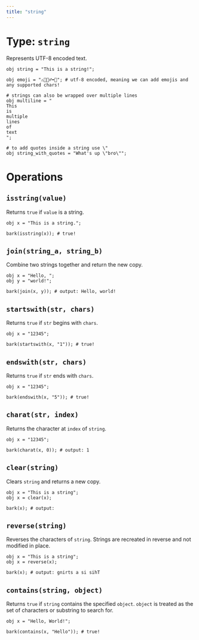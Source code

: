 ```yaml
---
title: "string"
---
```


# Type: `string`

Represents UTF-8 encoded text.

```
obj string = "This is a string!";

obj emoji = "⚠️🤔🏃‍♂️‍➡️🎯"; # utf-8 encoded, meaning we can add emojis and any supported chars!

# strings can also be wrapped over multiple lines
obj multiline = "
This
is
multiple
lines
of
text
";

# to add quotes inside a string use \"
obj string_with_quotes = "What's up \"bro\"";
```

# Operations

## `isstring(value)`
Returns `true` if `value` is a string.

```
obj x = "This is a string.";

bark(isstring(x)); # true!
```

## `join(string_a, string_b)`
Combine two strings together and return the new copy.

```
obj x = "Hello, ";
obj y = "world!";

bark(join(x, y)); # output: Hello, world!
```

## `startswith(str, chars)`
Returns `true` if `str` begins with `chars`.

```
obj x = "12345";

bark(startswith(x, "1")); # true!
```

## `endswith(str, chars)`
Returns `true` if `str` ends with `chars`.

```
obj x = "12345";

bark(endswith(x, "5")); # true!
```

## `charat(str, index)`
Returns the character at `index` of `string`.

```
obj x = "12345";

bark(charat(x, 0)); # output: 1
```

## `clear(string)`
Clears `string` and returns a new copy.

```
obj x = "This is a string";
obj x = clear(x);

bark(x); # output:
```

## `reverse(string)`
Reverses the characters of `string`. Strings are recreated in reverse and not modified in place.

```
obj x = "This is a string";
obj x = reverse(x);

bark(x); # output: gnirts a si sihT
```

## `contains(string, object)`
Returns `true` if `string` contains the specified `object`. `object` is treated as the set of characters or substring to search for.

```
obj x = "Hello, World!";

bark(contains(x, "Hello")); # true!
```
